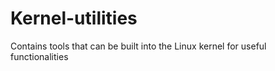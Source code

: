 # Kernel-utilities
Contains tools that can be built into the Linux kernel for useful functionalities
